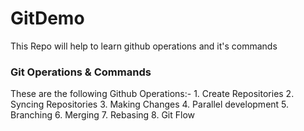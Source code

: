 # GitDemo
This Repo will help to learn github operations and it's commands

<h3>Git Operations & Commands</h3>
These are the following Github Operations:-
1. Create Repositories
2. Syncing Repositories
3. Making Changes
4. Parallel development
5. Branching
6. Merging
7. Rebasing
8. Git Flow
